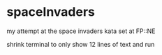 # spaceInvaders


my attempt at the space invaders kata set at FP::NE

shrink terminal to only show 12 lines of text and run
